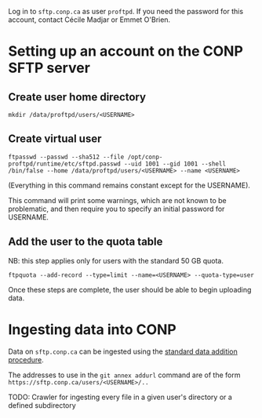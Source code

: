
Log in to ```sftp.conp.ca``` as user ```proftpd```.  If you need the password for this account, contact Cécile Madjar or Emmet O'Brien.

# Setting up an account on the CONP SFTP server

## Create user home directory

```
mkdir /data/proftpd/users/<USERNAME>
```

## Create virtual user

```
ftpasswd --passwd --sha512 --file /opt/conp-proftpd/runtime/etc/sftpd.passwd --uid 1001 --gid 1001 --shell /bin/false --home /data/proftpd/users/<USERNAME> --name <USERNAME>
```

(Everything in this command remains constant except for the USERNAME).

This command will print some warnings, which are not known to be problematic, and then require you to specify an initial password for USERNAME.

## Add the user to the quota table

NB: this step applies only for users with the standard 50 GB quota.

```
ftpquota --add-record --type=limit --name=<USERNAME> --quota-type=user
```

Once these steps are complete, the user should be able to begin uploading data.


# Ingesting data into CONP

Data on ```sftp.conp.ca``` can be ingested using the [standard data addition procedure](https://github.com/CONP-PCNO/conp-documentation/blob/master/datalad_dataset_addition_procedure.md).

The addresses to use in the ```git annex addurl``` command are of the form ```https://sftp.conp.ca/users/<USERNAME>/..```

TODO: Crawler for ingesting every file in a given user's directory or a defined subdirectory
